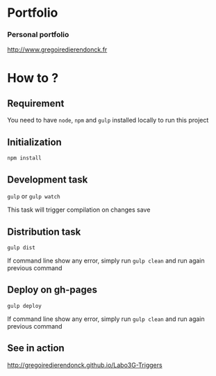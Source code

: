 # Portfolio
### Personal portfolio
http://www.gregoiredierendonck.fr

# How to ?

## Requirement

You need to have `node`, `npm` and `gulp` installed locally to run this project

## Initialization

`npm install`

## Development task

`gulp` or `gulp watch`

This task will trigger compilation on changes save

## Distribution task

`gulp dist`

If command line show any error, simply run `gulp clean` and run again previous command

## Deploy on gh-pages

`gulp deploy`

If command line show any error, simply run `gulp clean` and run again previous command

## See in action

http://gregoiredierendonck.github.io/Labo3G-Triggers

